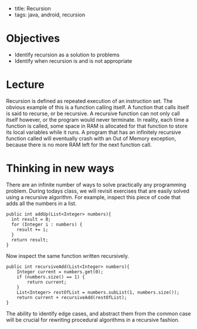 - title: Recursion
- tags: java, android, recursion

# Objectives
- Identify recursion as a solution to problems
- Identify when recursion is and is not appropriate

# Lecture
Recursion is defined as repeated execution of an instruction set. The obvious
example of this is a function calling itself. A function that calls itself is
said to recurse, or be recursive. A recursive function can not only call itself
however, or the program would never terminate. In reality, each time a function
is called, some space in RAM is allocated for that function to store its local
variables while it runs. A program that has an infinitely recursive function
called will eventually crash with an Out of Memory exception, because there is
no more RAM left for the next function call.

# Thinking in new ways
There are an infinite number of ways to solve practically any programming 
problem. During todays class, we will revisit exercises that are easily solved
using a recursive algorithm. For example, inspect this piece of code that adds 
all the numbers in a list.

```
public int addUp(List<Integer> numbers){
  int result = 0;
  for (Integer i : numbers) {
    result += i;
  }
  return result;
}
```

Now inspect the same function written recursively.

```
public int recursiveAdd(List<Integer> numbers){
    Integer current = numbers.get(0);
    if (numbers.size() == 1) {
        return current;
    }
    List<Integer> restOfList = numbers.subList(1, numbers.size());
    return current + recursiveAdd(restOfList);
}
```

The ability to identify edge cases, and abstract them from the common case will 
be crucial for rewriting procedural algorithms in a recursive fashion.
